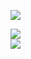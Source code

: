 ![](https://visitor-badge.glitch.me/badge?page_id=ZYSzys.ZYSzys)

<!--
- 🔭 I’m currently working on ...
- 🌱 I’m currently learning ...
- 👯 I’m looking to collaborate on ...
- 🤔 I’m looking for help with ...
- 💬 Ask me about ...
- 📫 How to reach me: ...
- 😄 Pronouns: ...
- ⚡ Fun fact: ...
-->

<div>
  <img src="https://github-readme-stats.vercel.app/api?username=ZYSzys&count_private=true&show_icons=true&theme=material-palenight" />
</div>
<div>
  <img src="https://github-readme-stats.vercel.app/api/wakatime?username=ZYSzys&theme=material-palenight" />
</div>
